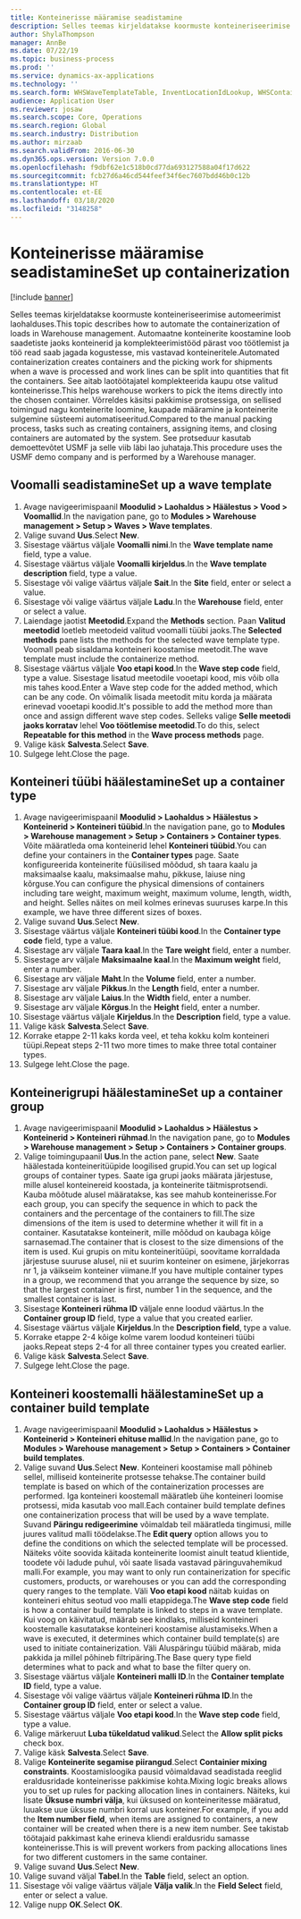 ```yaml
---
title: Konteinerisse määramise seadistamine
description: Selles teemas kirjeldatakse koormuste konteineriseerimise automeerimist laohalduses.
author: ShylaThompson
manager: AnnBe
ms.date: 07/22/19
ms.topic: business-process
ms.prod: ''
ms.service: dynamics-ax-applications
ms.technology: ''
ms.search.form: WHSWaveTemplateTable, InventLocationIdLookup, WHSContainerType, WHSContainerGroup, WHSContainerizationTable, WHSContainerizationBreak, WHSCreateContainerBreak
audience: Application User
ms.reviewer: josaw
ms.search.scope: Core, Operations
ms.search.region: Global
ms.search.industry: Distribution
ms.author: mirzaab
ms.search.validFrom: 2016-06-30
ms.dyn365.ops.version: Version 7.0.0
ms.openlocfilehash: f9dbf62e1c518b0cd77da693127588a04f17d622
ms.sourcegitcommit: fcb27d6a46cd544feef34f6ec7607bdd46b0c12b
ms.translationtype: HT
ms.contentlocale: et-EE
ms.lasthandoff: 03/18/2020
ms.locfileid: "3148258"
---
```

# <a name="set-up-containerization"></a><span data-ttu-id="0a942-103">Konteinerisse määramise seadistamine</span><span class="sxs-lookup"><span data-stu-id="0a942-103">Set up containerization</span></span>

[!include [banner](../../includes/banner.md)]

<span data-ttu-id="0a942-104">Selles teemas kirjeldatakse koormuste konteineriseerimise automeerimist laohalduses.</span><span class="sxs-lookup"><span data-stu-id="0a942-104">This topic describes how to automate the containerization of loads in Warehouse management.</span></span> <span data-ttu-id="0a942-105">Automaatne konteinerite koostamine loob saadetiste jaoks konteinerid ja komplekteerimistööd pärast voo töötlemist ja töö read saab jagada kogustesse, mis vastavad konteineritele.</span><span class="sxs-lookup"><span data-stu-id="0a942-105">Automated containerization creates containers and the picking work for shipments when a wave is processed and work lines can be split into quantities that fit the containers.</span></span> <span data-ttu-id="0a942-106">See aitab laotöötajatel komplekteerida kaupu otse valitud konteinerisse.</span><span class="sxs-lookup"><span data-stu-id="0a942-106">This helps warehouse workers to pick the items directly into the chosen container.</span></span> <span data-ttu-id="0a942-107">Võrreldes käsitsi pakkimise protsessiga, on sellised toimingud nagu konteinerite loomine, kaupade määramine ja konteinerite sulgemine süsteemi automatiseeritud.</span><span class="sxs-lookup"><span data-stu-id="0a942-107">Compared to the manual packing process, tasks such as creating containers, assigning items, and closing containers are automated by the system.</span></span> <span data-ttu-id="0a942-108">See protseduur kasutab demoettevõtet USMF ja selle viib läbi lao juhataja.</span><span class="sxs-lookup"><span data-stu-id="0a942-108">This procedure uses the USMF demo company and is performed by a Warehouse manager.</span></span>


## <a name="set-up-a-wave-template"></a><span data-ttu-id="0a942-109">Voomalli seadistamine</span><span class="sxs-lookup"><span data-stu-id="0a942-109">Set up a wave template</span></span>
1. <span data-ttu-id="0a942-110">Avage navigeerimispaanil **Moodulid > Laohaldus > Häälestus > Vood > Voomallid**.</span><span class="sxs-lookup"><span data-stu-id="0a942-110">In the navigation pane, go to **Modules > Warehouse management > Setup > Waves > Wave templates**.</span></span>
2. <span data-ttu-id="0a942-111">Valige suvand **Uus**.</span><span class="sxs-lookup"><span data-stu-id="0a942-111">Select **New**.</span></span>
3. <span data-ttu-id="0a942-112">Sisestage väärtus väljale **Voomalli nimi**.</span><span class="sxs-lookup"><span data-stu-id="0a942-112">In the **Wave template name** field, type a value.</span></span>
4. <span data-ttu-id="0a942-113">Sisestage väärtus väljale **Voomalli kirjeldus**.</span><span class="sxs-lookup"><span data-stu-id="0a942-113">In the **Wave template description** field, type a value.</span></span>
5. <span data-ttu-id="0a942-114">Sisestage või valige väärtus väljale **Sait**.</span><span class="sxs-lookup"><span data-stu-id="0a942-114">In the **Site** field, enter or select a value.</span></span>
6. <span data-ttu-id="0a942-115">Sisestage või valige väärtus väljale **Ladu**.</span><span class="sxs-lookup"><span data-stu-id="0a942-115">In the **Warehouse** field, enter or select a value.</span></span>
7. <span data-ttu-id="0a942-116">Laiendage jaotist **Meetodid**.</span><span class="sxs-lookup"><span data-stu-id="0a942-116">Expand the **Methods** section.</span></span> <span data-ttu-id="0a942-117">Paan **Valitud meetodid** loetleb meetodeid valitud voomalli tüübi jaoks.</span><span class="sxs-lookup"><span data-stu-id="0a942-117">The **Selected methods** pane lists the methods for the selected wave template type.</span></span> <span data-ttu-id="0a942-118">Voomall peab sisaldama konteineri koostamise meetodit.</span><span class="sxs-lookup"><span data-stu-id="0a942-118">The wave template must include the containerize method.</span></span>  
8. <span data-ttu-id="0a942-119">Sisestage väärtus väljale **Voo etapi kood**.</span><span class="sxs-lookup"><span data-stu-id="0a942-119">In the **Wave step code** field, type a value.</span></span> <span data-ttu-id="0a942-120">Sisestage lisatud meetodile vooetapi kood, mis võib olla mis tahes kood.</span><span class="sxs-lookup"><span data-stu-id="0a942-120">Enter a Wave step code for the added method, which can be any code.</span></span> <span data-ttu-id="0a942-121">On võimalik lisada meetodit mitu korda ja määrata erinevad vooetapi koodid.</span><span class="sxs-lookup"><span data-stu-id="0a942-121">It's possible to add the method more than once and assign different wave step codes.</span></span> <span data-ttu-id="0a942-122">Selleks valige **Selle meetodi jaoks korratav** lehel **Voo töötlemise meetodid**.</span><span class="sxs-lookup"><span data-stu-id="0a942-122">To do this, select **Repeatable for this method** in the **Wave process methods** page.</span></span>  
9. <span data-ttu-id="0a942-123">Valige käsk **Salvesta**.</span><span class="sxs-lookup"><span data-stu-id="0a942-123">Select **Save**.</span></span>
10. <span data-ttu-id="0a942-124">Sulgege leht.</span><span class="sxs-lookup"><span data-stu-id="0a942-124">Close the page.</span></span>

## <a name="set-up-a-container-type"></a><span data-ttu-id="0a942-125">Konteineri tüübi häälestamine</span><span class="sxs-lookup"><span data-stu-id="0a942-125">Set up a container type</span></span>
1. <span data-ttu-id="0a942-126">Avage navigeerimispaanil **Moodulid > Laohaldus > Häälestus > Konteinerid > Konteineri tüübid**.</span><span class="sxs-lookup"><span data-stu-id="0a942-126">In the navigation pane, go to **Modules > Warehouse management > Setup > Containers > Container types**.</span></span> <span data-ttu-id="0a942-127">Võite määratleda oma konteinerid lehel **Konteineri tüübid**.</span><span class="sxs-lookup"><span data-stu-id="0a942-127">You can define your containers in the **Container types** page.</span></span> <span data-ttu-id="0a942-128">Saate konfigureerida konteinerite füüsilised mõõdud, sh taara kaalu ja maksimaalse kaalu, maksimaalse mahu, pikkuse, laiuse ning kõrguse.</span><span class="sxs-lookup"><span data-stu-id="0a942-128">You can configure the physical dimensions of containers including tare weight, maximum weight, maximum volume, length, width, and height.</span></span> <span data-ttu-id="0a942-129">Selles näites on meil kolmes erinevas suuruses karpe.</span><span class="sxs-lookup"><span data-stu-id="0a942-129">In this example, we have three different sizes of boxes.</span></span>  
2. <span data-ttu-id="0a942-130">Valige suvand **Uus**.</span><span class="sxs-lookup"><span data-stu-id="0a942-130">Select **New**.</span></span>
3. <span data-ttu-id="0a942-131">Sisestage väärtus väljale **Konteineri tüübi kood**.</span><span class="sxs-lookup"><span data-stu-id="0a942-131">In the **Container type code** field, type a value.</span></span>
4. <span data-ttu-id="0a942-132">Sisestage arv väljale **Taara kaal**.</span><span class="sxs-lookup"><span data-stu-id="0a942-132">In the **Tare weight** field, enter a number.</span></span>
5. <span data-ttu-id="0a942-133">Sisestage arv väljale **Maksimaalne kaal**.</span><span class="sxs-lookup"><span data-stu-id="0a942-133">In the **Maximum weight** field, enter a number.</span></span>
6. <span data-ttu-id="0a942-134">Sisestage arv väljale **Maht**.</span><span class="sxs-lookup"><span data-stu-id="0a942-134">In the **Volume** field, enter a number.</span></span>
7. <span data-ttu-id="0a942-135">Sisestage arv väljale **Pikkus**.</span><span class="sxs-lookup"><span data-stu-id="0a942-135">In the **Length** field, enter a number.</span></span>
8. <span data-ttu-id="0a942-136">Sisestage arv väljale **Laius**.</span><span class="sxs-lookup"><span data-stu-id="0a942-136">In the **Width** field, enter a number.</span></span>
9. <span data-ttu-id="0a942-137">Sisestage arv väljale **Kõrgus**.</span><span class="sxs-lookup"><span data-stu-id="0a942-137">In the **Height** field, enter a number.</span></span>
10. <span data-ttu-id="0a942-138">Sisestage väärtus väljale **Kirjeldus**.</span><span class="sxs-lookup"><span data-stu-id="0a942-138">In the **Description** field, type a value.</span></span>
11. <span data-ttu-id="0a942-139">Valige käsk **Salvesta**.</span><span class="sxs-lookup"><span data-stu-id="0a942-139">Select **Save**.</span></span>
13. <span data-ttu-id="0a942-140">Korrake etappe 2-11 kaks korda veel, et teha kokku kolm konteineri tüüpi.</span><span class="sxs-lookup"><span data-stu-id="0a942-140">Repeat steps 2-11 two more times to make three total container types.</span></span>
14. <span data-ttu-id="0a942-141">Sulgege leht.</span><span class="sxs-lookup"><span data-stu-id="0a942-141">Close the page.</span></span>

## <a name="set-up-a-container-group"></a><span data-ttu-id="0a942-142">Konteinerigrupi häälestamine</span><span class="sxs-lookup"><span data-stu-id="0a942-142">Set up a container group</span></span>
1. <span data-ttu-id="0a942-143">Avage navigeerimispaanil **Moodulid > Laohaldus > Häälestus > Konteinerid > Konteineri rühmad**.</span><span class="sxs-lookup"><span data-stu-id="0a942-143">In the navigation pane, go to **Modules > Warehouse management > Setup > Containers > Container groups**.</span></span>
2. <span data-ttu-id="0a942-144">Valige toimingupaanil **Uus**.</span><span class="sxs-lookup"><span data-stu-id="0a942-144">In the action pane, select **New**.</span></span> <span data-ttu-id="0a942-145">Saate häälestada konteineritüüpide loogilised grupid.</span><span class="sxs-lookup"><span data-stu-id="0a942-145">You can set up logical groups of container types.</span></span> <span data-ttu-id="0a942-146">Saate iga grupi jaoks määrata järjestuse, mille alusel konteinereid koostada, ja konteinerite täitmisprotsendi. Kauba mõõtude alusel määratakse, kas see mahub konteinerisse.</span><span class="sxs-lookup"><span data-stu-id="0a942-146">For each group, you can specify the sequence in which to pack the containers and the percentage of the containers to fill.The size dimensions of the item is used to determine whether it will fit in a container.</span></span> <span data-ttu-id="0a942-147">Kasutatakse konteinerit, mille mõõdud on kaubaga kõige sarnasemad.</span><span class="sxs-lookup"><span data-stu-id="0a942-147">The container that is closest to the size dimensions of the item is used.</span></span> <span data-ttu-id="0a942-148">Kui grupis on mitu konteineritüüpi, soovitame korraldada järjestuse suuruse alusel, nii et suurim konteiner on esimene, järjekorras nr 1, ja väikseim konteiner viimane.</span><span class="sxs-lookup"><span data-stu-id="0a942-148">If you have multiple container types in a group, we recommend that you arrange the sequence by size, so that the largest container is first, number 1 in the sequence, and the smallest container is last.</span></span>    
3. <span data-ttu-id="0a942-149">Sisestage **Konteineri rühma ID** väljale enne loodud väärtus.</span><span class="sxs-lookup"><span data-stu-id="0a942-149">In the **Container group ID** field, type a value that you created earlier.</span></span>
4. <span data-ttu-id="0a942-150">Sisestage väärtus väljale **Kirjeldus**.</span><span class="sxs-lookup"><span data-stu-id="0a942-150">In the **Description field**, type a value.</span></span>
5. <span data-ttu-id="0a942-151">Korrake etappe 2-4 kõige kolme varem loodud konteineri tüübi jaoks.</span><span class="sxs-lookup"><span data-stu-id="0a942-151">Repeat steps 2-4 for all three container types you created earlier.</span></span>
6. <span data-ttu-id="0a942-152">Valige käsk **Salvesta**.</span><span class="sxs-lookup"><span data-stu-id="0a942-152">Select **Save**.</span></span>
7. <span data-ttu-id="0a942-153">Sulgege leht.</span><span class="sxs-lookup"><span data-stu-id="0a942-153">Close the page.</span></span>

## <a name="set-up-a-container-build-template"></a><span data-ttu-id="0a942-154">Konteineri koostemalli häälestamine</span><span class="sxs-lookup"><span data-stu-id="0a942-154">Set up a container build template</span></span>
1. <span data-ttu-id="0a942-155">Avage navigeerimispaanil **Moodulid > Laohaldus > Häälestus > Konteinerid > Konteineri ehituse mallid**.</span><span class="sxs-lookup"><span data-stu-id="0a942-155">In the navigation pane, go to **Modules > Warehouse management > Setup > Containers > Container build templates**.</span></span>
2. <span data-ttu-id="0a942-156">Valige suvand **Uus**.</span><span class="sxs-lookup"><span data-stu-id="0a942-156">Select **New**.</span></span> <span data-ttu-id="0a942-157">Konteineri koostamise mall põhineb sellel, milliseid konteinerite protsesse tehakse.</span><span class="sxs-lookup"><span data-stu-id="0a942-157">The container build template is based on which of the containerization processes are performed.</span></span> <span data-ttu-id="0a942-158">Iga konteineri koostemall määratleb ühe konteineri loomise protsessi, mida kasutab voo mall.</span><span class="sxs-lookup"><span data-stu-id="0a942-158">Each container build template defines one containerization process that will be used by a wave template.</span></span> <span data-ttu-id="0a942-159">Suvand **Päringu redigeerimine** võimaldab teil määratleda tingimusi, mille juures valitud malli töödelakse.</span><span class="sxs-lookup"><span data-stu-id="0a942-159">The **Edit query** option allows you to define the conditions on which the selected template will be processed.</span></span> <span data-ttu-id="0a942-160">Näiteks võite soovida käitada konteinerite loomist ainult teatud klientide, toodete või ladude puhul, või saate lisada vastavad päringuvahemikud malli.</span><span class="sxs-lookup"><span data-stu-id="0a942-160">For example, you may want to only run containerization for specific customers, products, or warehouses or you can add the corresponding query ranges to the template.</span></span> <span data-ttu-id="0a942-161">Väli **Voo etapi kood** näitab kuidas on konteineri ehitus seotud voo malli etappidega.</span><span class="sxs-lookup"><span data-stu-id="0a942-161">The **Wave step code** field is how a container build template is linked to steps in a wave template.</span></span> <span data-ttu-id="0a942-162">Kui voog on käivitatud, määrab see kindlaks, milliseid konteineri koostemalle kasutatakse konteineri koostamise alustamiseks.</span><span class="sxs-lookup"><span data-stu-id="0a942-162">When a wave is executed, it determines which container build template(s) are used to initiate containerization.</span></span> <span data-ttu-id="0a942-163">Väli Aluspäringu tüübid määrab, mida pakkida ja millel põhineb filtripäring.</span><span class="sxs-lookup"><span data-stu-id="0a942-163">The Base query type field determines what to pack and what to base the filter query on.</span></span> 
3. <span data-ttu-id="0a942-164">Sisestage väärtus väljale **Konteineri malli ID**.</span><span class="sxs-lookup"><span data-stu-id="0a942-164">In the **Container template ID** field, type a value.</span></span>
4. <span data-ttu-id="0a942-165">Sisestage või valige väärtus väljale **Konteineri rühma ID**.</span><span class="sxs-lookup"><span data-stu-id="0a942-165">In the **Container group ID** field, enter or select a value.</span></span>
5. <span data-ttu-id="0a942-166">Sisestage väärtus väljale **Voo etapi kood**.</span><span class="sxs-lookup"><span data-stu-id="0a942-166">In the **Wave step code** field, type a value.</span></span>
6. <span data-ttu-id="0a942-167">Valige märkeruut **Luba tükeldatud valikud**.</span><span class="sxs-lookup"><span data-stu-id="0a942-167">Select the **Allow split picks** check box.</span></span>
7. <span data-ttu-id="0a942-168">Valige käsk **Salvesta**.</span><span class="sxs-lookup"><span data-stu-id="0a942-168">Select **Save**.</span></span>
8. <span data-ttu-id="0a942-169">Valige **Konteinerite segamise piirangud**.</span><span class="sxs-lookup"><span data-stu-id="0a942-169">Select **Containier mixing constraints**.</span></span> <span data-ttu-id="0a942-170">Koostamisloogika pausid võimaldavad seadistada reeglid eraldusridade konteinerisse pakkimise kohta.</span><span class="sxs-lookup"><span data-stu-id="0a942-170">Mixing logic breaks allows you to set up rules for packing allocation lines in containers.</span></span> <span data-ttu-id="0a942-171">Näiteks, kui lisate **Üksuse numbri välja**, kui üksused on konteineritesse määratud, luuakse uue üksuse numbri korral uus konteiner.</span><span class="sxs-lookup"><span data-stu-id="0a942-171">For example, if you add the **Item number field**, when items are assigned to containers, a new container will be created when there is a new item number.</span></span> <span data-ttu-id="0a942-172">See takistab töötajaid pakkimast kahe erineva kliendi eraldusridu samasse konteinerisse.</span><span class="sxs-lookup"><span data-stu-id="0a942-172">This is will prevent workers from packing allocations lines for two different customers in the same container.</span></span>  
9. <span data-ttu-id="0a942-173">Valige suvand **Uus**.</span><span class="sxs-lookup"><span data-stu-id="0a942-173">Select **New**.</span></span>
10. <span data-ttu-id="0a942-174">Valige suvand väljal **Tabel**.</span><span class="sxs-lookup"><span data-stu-id="0a942-174">In the **Table** field, select an option.</span></span>
11. <span data-ttu-id="0a942-175">Sisestage või valige väärtus väljale **Välja valik**.</span><span class="sxs-lookup"><span data-stu-id="0a942-175">In the **Field Select** field, enter or select a value.</span></span>
12. <span data-ttu-id="0a942-176">Valige nupp **OK**.</span><span class="sxs-lookup"><span data-stu-id="0a942-176">Select **OK**.</span></span>

